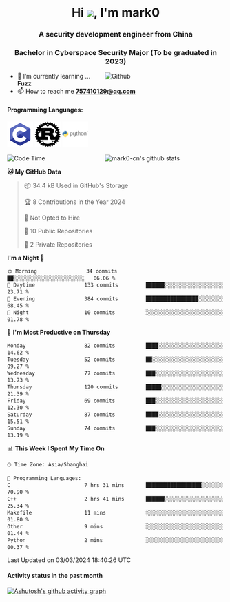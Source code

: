 <h1 align="center">Hi <img src="https://raw.githubusercontent.com/iampavangandhi/iampavangandhi/master/gifs/Hi.gif" width="30px">, I'm mark0</h1>

<h3 align="center">A security development engineer from China</h3>
<h3 align="center">Bachelor in Cyberspace Security Major (To be graduated in 2023)</h3>

<img width="55%" align="right" alt="Github" src="https://raw.githubusercontent.com/onimur/.github/master/.resources/git-header.svg" />

<!-- - 🔭 I’m currently working on **vKarma Webapp** -->
<!-- - 💬 Ask me about ... **Web Develpoment** -->
<!-- - 😄 Employement ... **Open for intern opportunities** -->
<!-- - ⚡ Fun fact ... **Anime**❤ -->
- 🌱 I’m currently learning ... **Fuzz**
- 📫 How to reach me **757410129@qq.com**
<!-- - 📨 Or reach me **757410129@qq.com** -->

<h4>Programming Languages: </h4>
<p align="left">
 <img style="margin: auto;" src="https://raw.githubusercontent.com/sachinverma53121/sachinverma53121/master/icons/c.png" alt=c width="60" height="60"/>
 <img style="margin: auto;" src="https://raw.githubusercontent.com/mark0-cn/blog_img/master/img/202309031232124.png" alt=cplusplus width="60" height="60"/>
 <img style="margin: auto;" src="https://raw.githubusercontent.com/sachinverma53121/sachinverma53121/master/icons/python.png" alt=python width="60" height="60"/>
</p>


<img width="55%" align="right" alt="mark0-cn's github stats" src="https://github-readme-stats.vercel.app/api?username=mark0-cn&show_icons=true&hide_border=true" />

<!--START_SECTION:waka-->
![Code Time](http://img.shields.io/badge/Code%20Time-1%2C751%20hrs%207%20mins-blue)

**🐱 My GitHub Data** 

> 📦 34.4 kB Used in GitHub's Storage 
 > 
> 🏆 8 Contributions in the Year 2024
 > 
> 🚫 Not Opted to Hire
 > 
> 📜 10 Public Repositories 
 > 
> 🔑 2 Private Repositories 
 > 
**I'm a Night 🦉** 

```text
🌞 Morning                34 commits          ██░░░░░░░░░░░░░░░░░░░░░░░   06.06 % 
🌆 Daytime                133 commits         ██████░░░░░░░░░░░░░░░░░░░   23.71 % 
🌃 Evening                384 commits         █████████████████░░░░░░░░   68.45 % 
🌙 Night                  10 commits          ░░░░░░░░░░░░░░░░░░░░░░░░░   01.78 % 
```
📅 **I'm Most Productive on Thursday** 

```text
Monday                   82 commits          ████░░░░░░░░░░░░░░░░░░░░░   14.62 % 
Tuesday                  52 commits          ██░░░░░░░░░░░░░░░░░░░░░░░   09.27 % 
Wednesday                77 commits          ███░░░░░░░░░░░░░░░░░░░░░░   13.73 % 
Thursday                 120 commits         █████░░░░░░░░░░░░░░░░░░░░   21.39 % 
Friday                   69 commits          ███░░░░░░░░░░░░░░░░░░░░░░   12.30 % 
Saturday                 87 commits          ████░░░░░░░░░░░░░░░░░░░░░   15.51 % 
Sunday                   74 commits          ███░░░░░░░░░░░░░░░░░░░░░░   13.19 % 
```


📊 **This Week I Spent My Time On** 

```text
🕑︎ Time Zone: Asia/Shanghai

💬 Programming Languages: 
C                        7 hrs 31 mins       ██████████████████░░░░░░░   70.90 % 
C++                      2 hrs 41 mins       ██████░░░░░░░░░░░░░░░░░░░   25.34 % 
Makefile                 11 mins             ░░░░░░░░░░░░░░░░░░░░░░░░░   01.80 % 
Other                    9 mins              ░░░░░░░░░░░░░░░░░░░░░░░░░   01.44 % 
Python                   2 mins              ░░░░░░░░░░░░░░░░░░░░░░░░░   00.37 % 
```


 Last Updated on 03/03/2024 18:40:26 UTC
<!--END_SECTION:waka-->

<h4>Activity status in the past month</h4>

[![Ashutosh's github activity graph](https://github-readme-activity-graph.vercel.app/graph?username=mark0-cn&theme=dracula)](https://github.com/ashutosh00710/github-readme-activity-graph)

<!--
**mark0-cn/mark0-cn** is a ✨ _special_ ✨ repository because its `README.md` (this file) appears on your GitHub profile.

Here are some ideas to get you started:

- 🔭 I’m currently working on ...
- 🌱 I’m currently learning ...
- 👯 I’m looking to collaborate on ...
- 🤔 I’m looking for help with ...
- 💬 Ask me about ...
- 📫 How to reach me: ...
- 😄 Pronouns: ...
- ⚡ Fun fact: ...
-->
